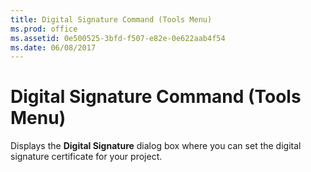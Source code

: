 ```yaml
---
title: Digital Signature Command (Tools Menu)
ms.prod: office
ms.assetid: 0e500525-3bfd-f507-e82e-0e622aab4f54
ms.date: 06/08/2017
---
```



# Digital Signature Command (Tools Menu)

Displays the **Digital Signature** dialog box where you can set the digital signature certificate for your project.


